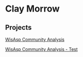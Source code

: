 # Clay Morrow

## Projects

[WisAsp Community Analysis](https://morrowcj.github.io/Community-analysis/)

[WisAsp Community Analysis - Test](Community-analysis/)
